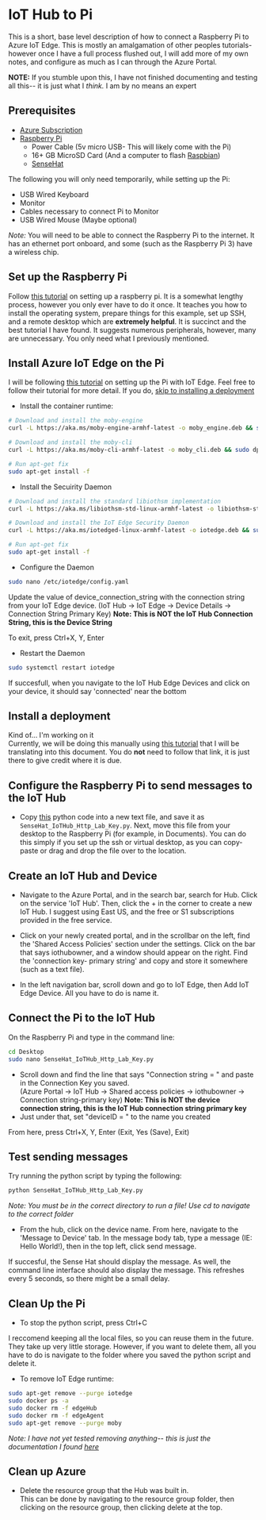 # IoT Hub to Pi

This is a short, base level description of how to connect a Raspberry Pi to Azure IoT Edge. This is mostly an amalgamation of other peoples tutorials- however once I have a full process flushed out, I will add more of my own notes, and configure as much as I can through the Azure Portal.

**NOTE:** If you stumble upon this, I have not finished documenting and testing all this-- it is just what I *think.* I am by no means an expert

## Prerequisites

- [Azure Subscription](https://portal.azure.com) 
- [Raspberry Pi](https://www.raspberrypi.org/products/raspberry-pi-3-model-b/)
  - Power Cable (5v micro USB- This will likely come with the Pi)
  - 16+ GB MicroSD Card (And a computer to flash [Raspbian](https://www.raspberrypi.org/downloads/raspbian/))
  - [SenseHat](https://www.raspberrypi.org/products/sense-hat/)
  
The following you will only need temporarily, while setting up the Pi:

- USB Wired Keyboard
- Monitor
- Cables necessary to connect Pi to Monitor
- USB Wired Mouse (Maybe optional)


*Note:* You will need to be able to connect the Raspberry Pi to the internet. It has an ethernet port onboard, and some (such as the Raspberry Pi 3) have a wireless chip.


## Set up the Raspberry Pi

Follow [this tutorial](https://blog.jongallant.com/2017/11/raspberrypi-setup/) on setting up a raspberry pi. It is a somewhat lengthy process, however you only ever have to do it once. It teaches you how to install the operating system, prepare things for this example, set up SSH, and a remote desktop which are __extremely helpful__. It is succinct and the best tutorial I have found. It suggests numerous peripherals, however, many are unnecessary. You only need what I previously mentioned.

## Install Azure IoT Edge on the Pi

I will be following [this tutorial](https://docs.microsoft.com/en-us/azure/iot-edge/how-to-install-iot-edge-linux-arm) on setting up the Pi with IoT Edge. Feel free to follow their tutorial for more detail. If you do, [skip to installing a deployment](https://github.com/NFeingold/IoT-Hub-to-Pi/blob/master/README.md#install-a-deployment)

- Install the container runtime: 
```sh
# Download and install the moby-engine
curl -L https://aka.ms/moby-engine-armhf-latest -o moby_engine.deb && sudo dpkg -i ./moby_engine.deb

# Download and install the moby-cli
curl -L https://aka.ms/moby-cli-armhf-latest -o moby_cli.deb && sudo dpkg -i ./moby_cli.deb

# Run apt-get fix
sudo apt-get install -f
```
- Install the Secuirity Daemon 
```sh
# Download and install the standard libiothsm implementation
curl -L https://aka.ms/libiothsm-std-linux-armhf-latest -o libiothsm-std.deb && sudo dpkg -i ./libiothsm-std.deb

# Download and install the IoT Edge Security Daemon
curl -L https://aka.ms/iotedged-linux-armhf-latest -o iotedge.deb && sudo dpkg -i ./iotedge.deb

# Run apt-get fix
sudo apt-get install -f
```
- Configure the Daemon 
```sh
sudo nano /etc/iotedge/config.yaml
```

Update the value of device_connection_string with the connection string from your IoT Edge device.
(IoT Hub -> IoT Edge -> Device Details -> Connection String Primary Key)
**Note: This is NOT the IoT Hub Connection String, this is the Device String**

To exit, press Ctrl+X, Y, Enter

- Restart the Daemon
```sh
sudo systemctl restart iotedge
```
If succesfull, when you navigate to the IoT Hub Edge Devices and click on your device, it should say 'connected' near the bottom

## Install a deployment 

Kind of... I'm working on it <br/>
Currently, we will be doing this manually using [this tutorial](https://github.com/khilscher/IoTHubPiHackathon/tree/master/3) that I will be translating into this document. You do __not__ need to follow that link, it is just there to give credit where it is due.

## Configure the Raspberry Pi to send messages to the IoT Hub

- Copy [this](https://github.com/khilscher/IoTHubPiHackathon/blob/master/SenseHat_IoTHub_Http_Lab_Key.py) python code into a new text file, and save it as `SenseHat_IoTHub_Http_Lab_Key.py`. Next, move this file from your desktop to the Raspberry Pi (for example, in Documents). You can do this simply if you set up the ssh or virtual desktop, as you can copy-paste or drag and drop the file over to the location.

## Create an IoT Hub and Device

- Navigate to the Azure Portal, and in the search bar, search for Hub. Click on the service 'IoT Hub'. Then, click the + in the corner to create a new IoT Hub. I suggest using East US, and the free or S1 subscriptions provided in the free service. 

- Click on your newly created portal, and in the scrollbar on the left, find the 'Shared Access Policies' section under the settings. Click on the bar that says iothubowner, and a window should appear on the right. Find the 'connection key- primary string' and copy and store it somewhere (such as a text file). 

- In the left navigation bar, scroll down and go to IoT Edge, then Add IoT Edge Device. All you have to do is name it.

## Connect the Pi to the IoT Hub 

On the Raspberry Pi and type in the command line:
```sh
cd Desktop
sudo nano SenseHat_IoTHub_Http_Lab_Key.py
```
- Scroll down and find the line that says "Connection string = " and paste in the Connection Key you saved. <br/> (Azure Portal -> IoT Hub -> Shared access policies -> iothubowner -> Connection string-primary key)
**Note: This is NOT the device connection string, this is the IoT Hub connection string primary key**<br/>
- Just under that, set "deviceID = " to the name you created

From here, press Ctrl+X, Y, Enter (Exit, Yes (Save), Exit)

## Test sending messages

Try running the python script by typing the following:
```sh
python SenseHat_IoTHub_Http_Lab_Key.py
```
*Note: You must be in the correct directory to run a file! Use cd to navigate to the correct folder* <br/>

- From the hub, click on the device name. From here, navigate to the 'Message to Device' tab. In the message body tab, type a message (IE: Hello World!), then in the top left, click send message. 

If succesful, the Sense Hat should display the message. As well, the command line interface should also display the message. This refreshes every 5 seconds, so there might be a small delay.

## Clean Up the Pi

- To stop the python script, press Ctrl+C

I reccomend keeping all the local files, so you can reuse them in the future. They take up very little storage. However, if you want to delete them, all you have to do is navigate to the folder where you saved the python script and delete it. 

- To remove IoT Edge runtime:
```sh
sudo apt-get remove --purge iotedge
sudo docker ps -a
sudo docker rm -f edgeHub
sudo docker rm -f edgeAgent
sudo apt-get remove --purge moby
```

*Note: I have not yet tested removing anything-- this is just the documentation I found [here](https://docs.microsoft.com/en-us/azure/iot-edge/quickstart-linux#clean-up-resources)*

## Clean up Azure

- Delete the resource group that the Hub was built in. <br/> This can be done by navigating to the resource group folder, then clicking on the resource group, then clicking delete at the top. 
